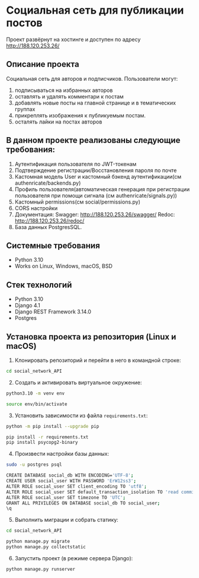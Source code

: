 Социальная сеть для публикации постов
=====
Проект развёрнут на хостинге и доступен по адресу http://188.120.253.26/

Описание проекта
----------

Социальная сеть для авторов и подписчиков. Пользователи могут:
1) подписываться на избранных авторов
2) оставлять и удалять комментари к постам
3) добавлять новые посты на главной странице и в тематических группах
4) прикреплять изображения к публикуемым постам. 
5) осталять лайки на постах авторов

В данном проекте реализованы следующие требования:
----------
1. Аутентификация пользователя по JWT-токенам
2. Подтверждение регистрации/Восстановления пароля по почте
3. Кастомная модель User и кастомный бэкенд аутентификации(см authenricate/backends.py)
4. Профиль пользователя(автоматическая генерация при регистрации 
   пользователя при помощи сигнала (см authenricate/signals.py))
5. Кастомный permissions(см social/permissions.py)
6. CORS настройки 
7. Документация:
    Swagger: http://188.120.253.26/swagger/ 
    Redoc: http://188.120.253.26/redoc/
8. База данных PostgresSQL.

Системные требования
----------
* Python 3.10
* Works on Linux, Windows, macOS, BSD

Стек технологий
----------
* Python 3.10
* Django 4.1
* Django REST Framework 3.14.0
* Postgres

Установка проекта из репозитория (Linux и macOS)
----------

1. Клонировать репозиторий и перейти в него в командной строке:
```bash
cd social_network_API
```
2. Cоздать и активировать виртуальное окружение:
```bash
python3.10 -m venv env

source env/bin/activate
```
3. Установить зависимости из файла ```requirements.txt```:
```bash
python -m pip install --upgrade pip

pip install -r requirements.txt
pip install psycopg2-binary
```
4. Произвести настройки базы данных:
```bash
sudo -u postgres psql

CREATE DATABASE social_db WITH ENCODING='UTF-8';
CREATE USER social_user WITH PASSWORD 'ErW12ss3';
ALTER ROLE social_user SET client_encoding TO 'utf8';
ALTER ROLE social_user SET default_transaction_isolation TO 'read committed';
ALTER ROLE social_user SET timezone TO 'UTC';
GRANT ALL PRIVILEGES ON DATABASE social_db TO social_user;
\q
```
5. Выполнить миграции и собрать статику:
```bash
cd social_network_API

python manage.py migrate
python manage.py collectstatic
```
6. Запустить проект (в режиме сервера Django):
```bash
python manage.py runserver
```
